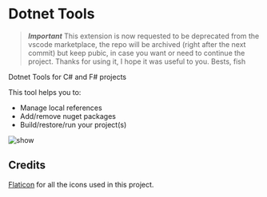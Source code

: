 # Dotnet Tools

> ***Important*** This extension is now requested to be deprecated from the vscode marketplace, the repo will be archived (right after the next commit) but keep pubic, in case you want or need to continue the project. Thanks for using it, I hope it was useful to you. Bests, fish

Dotnet Tools for C# and F# projects

This tool helps you to:

- Manage local references
- Add/remove nuget packages
- Build/restore/run your project(s)

![show](/Resources/Readme/DotnetTools.gif)

## Credits

[Flaticon](https://www.flaticon.com/) for all the icons used in this project.
